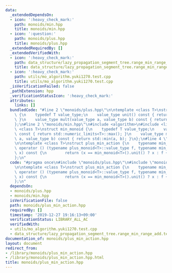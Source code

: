 ```yaml
---
data:
  _extendedDependsOn:
  - icon: ':heavy_check_mark:'
    path: monoids/min.hpp
    title: monoids/min.hpp
  - icon: ':question:'
    path: monoids/plus.hpp
    title: monoids/plus.hpp
  _extendedRequiredBy: []
  _extendedVerifiedWith:
  - icon: ':heavy_check_mark:'
    path: data_structure/lazy_propagation_segment_tree.range_min_range_add.test.cpp
    title: data_structure/lazy_propagation_segment_tree.range_min_range_add.test.cpp
  - icon: ':heavy_check_mark:'
    path: utils/mo_algorithm.yuki1270.test.cpp
    title: utils/mo_algorithm.yuki1270.test.cpp
  _isVerificationFailed: false
  _pathExtension: hpp
  _verificationStatusIcon: ':heavy_check_mark:'
  attributes:
    links: []
  bundledCode: "#line 2 \"monoids/plus.hpp\"\n\ntemplate <class T>\nstruct plus_monoid\
    \ {\n    typedef T value_type;\n    value_type unit() const { return value_type();\
    \ }\n    value_type mult(value_type a, value_type b) const { return a + b; }\n\
    };\n#line 2 \"monoids/min.hpp\"\n#include <algorithm>\n#include <limits>\n\ntemplate\
    \ <class T>\nstruct min_monoid {\n    typedef T value_type;\n    value_type unit()\
    \ const { return std::numeric_limits<T>::max(); }\n    value_type mult(value_type\
    \ a, value_type b) const { return std::min(a, b); }\n};\n#line 4 \"monoids/plus_min_action.hpp\"\
    \n\ntemplate <class T>\nstruct plus_min_action {\n    typename min_monoid<T>::value_type\
    \ operator () (typename plus_monoid<T>::value_type f, typename min_monoid<T>::value_type\
    \ x) const {\n        return (x == min_monoid<T>().unit() ? x : f + x);\n    }\n\
    };\n"
  code: "#pragma once\n#include \"monoids/plus.hpp\"\n#include \"monoids/min.hpp\"\
    \n\ntemplate <class T>\nstruct plus_min_action {\n    typename min_monoid<T>::value_type\
    \ operator () (typename plus_monoid<T>::value_type f, typename min_monoid<T>::value_type\
    \ x) const {\n        return (x == min_monoid<T>().unit() ? x : f + x);\n    }\n\
    };\n"
  dependsOn:
  - monoids/plus.hpp
  - monoids/min.hpp
  isVerificationFile: false
  path: monoids/plus_min_action.hpp
  requiredBy: []
  timestamp: '2019-12-27 19:16:13+09:00'
  verificationStatus: LIBRARY_ALL_AC
  verifiedWith:
  - utils/mo_algorithm.yuki1270.test.cpp
  - data_structure/lazy_propagation_segment_tree.range_min_range_add.test.cpp
documentation_of: monoids/plus_min_action.hpp
layout: document
redirect_from:
- /library/monoids/plus_min_action.hpp
- /library/monoids/plus_min_action.hpp.html
title: monoids/plus_min_action.hpp
---
```


